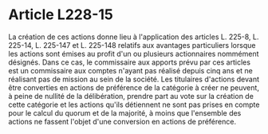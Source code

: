 # Article L228-15

La création de ces actions donne lieu à l'application des articles L. 225-8, L. 225-14, L. 225-147 et L. 225-148 relatifs aux avantages particuliers lorsque les actions sont émises au profit d'un ou plusieurs actionnaires nommément désignés. Dans ce cas, le commissaire aux apports prévu par ces articles est un commissaire aux comptes n'ayant pas réalisé depuis cinq ans et ne réalisant pas de mission au sein de la société.   Les titulaires d'actions devant être converties en actions de préférence de la catégorie à créer ne peuvent, à peine de nullité de la délibération, prendre part au vote sur la création de cette catégorie et les actions qu'ils détiennent ne sont pas prises en compte pour le calcul du quorum et de la majorité, à moins que l'ensemble des actions ne fassent l'objet d'une conversion en actions de préférence.